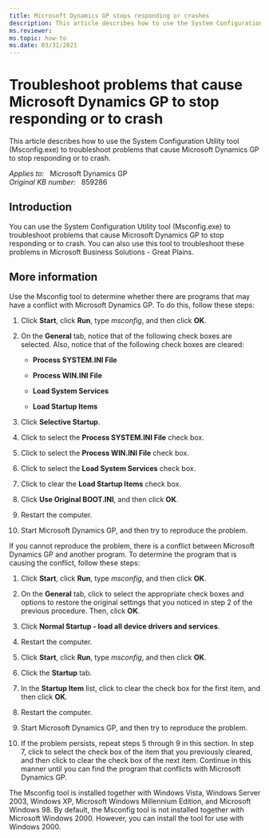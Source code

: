 ```yaml
---
title: Microsoft Dynamics GP stops responding or crashes
description: This article describes how to use the System Configuration Utility tool (Msconfig.exe) to troubleshoot problems that cause Microsoft Dynamics GP to stop responding or to crash.
ms.reviewer: 
ms.topic: how-to
ms.date: 03/31/2021
---
```

# Troubleshoot problems that cause Microsoft Dynamics GP to stop responding or to crash

This article describes how to use the System Configuration Utility tool (Msconfig.exe) to troubleshoot problems that cause Microsoft Dynamics GP to stop responding or to crash.

_Applies to:_ &nbsp; Microsoft Dynamics GP  
_Original KB number:_ &nbsp; 859286

## Introduction

You can use the System Configuration Utility tool (Msconfig.exe) to troubleshoot problems that cause Microsoft Dynamics GP to stop responding or to crash. You can also use this tool to troubleshoot these problems in Microsoft Business Solutions - Great Plains.

## More information

Use the Msconfig tool to determine whether there are programs that may have a conflict with Microsoft Dynamics GP. To do this, follow these steps:

1. Click **Start**, click **Run**, type *msconfig*, and then click **OK**.

2. On the **General** tab, notice that of the following check boxes are selected. Also, notice that of the following check boxes are cleared:

   - **Process SYSTEM.INI File**  

   - **Process WIN.INI File**  

   - **Load System Services**  

   - **Load Startup Items**

3. Click **Selective Startup**.

4. Click to select the **Process SYSTEM.INI File** check box.

5. Click to select the **Process WIN.INI File** check box.

6. Click to select the **Load System Services** check box.

7. Click to clear the **Load Startup Items** check box.

8. Click **Use Original BOOT.INI**, and then click **OK**.

9. Restart the computer.

10. Start Microsoft Dynamics GP, and then try to reproduce the problem.

If you cannot reproduce the problem, there is a conflict between Microsoft Dynamics GP and another program. To determine the program that is causing the conflict, follow these steps:

1. Click **Start**, click **Run**, type *msconfig*, and then click **OK**.

2. On the **General** tab, click to select the appropriate check boxes and options to restore the original settings that you noticed in step 2 of the previous procedure. Then, click **OK**.

3. Click **Normal Startup - load all device drivers and services**.

4. Restart the computer.

5. Click **Start**, click **Run**, type *msconfig*, and then click **OK**.

6. Click the **Startup** tab.

7. In the **Startup Item** list, click to clear the check box for the first item, and then click **OK**.

8. Restart the computer.

9. Start Microsoft Dynamics GP, and then try to reproduce the problem.

10. If the problem persists, repeat steps 5 through 9 in this section. In step 7, click to select the check box of the item that you previously cleared, and then click to clear the check box of the next item. Continue in this manner until you can find the program that conflicts with Microsoft Dynamics GP.

The Msconfig tool is installed together with Windows Vista, Windows Server 2003, Windows XP, Microsoft Windows Millennium Edition, and Microsoft Windows 98. By default, the Msconfig tool is not installed together with Microsoft Windows 2000. However, you can install the tool for use with Windows 2000.
